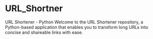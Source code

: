 # URL_Shortner
 URL Shortener - Python  Welcome to the URL Shortener repository, a Python-based application that enables you to transform long URLs into concise and shareable links with ease.
